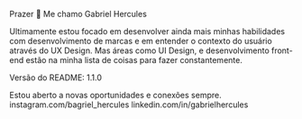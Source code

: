 Prazer 🤘
Me chamo Gabriel Hercules



Ultimamente estou focado em desenvolver ainda mais minhas habilidades com desenvolvimento de marcas e em entender o contexto do usuário através do UX Design. Mas áreas como UI Design, e desenvolvimento front-end estão na minha lista de coisas para fazer constantemente.

Versão do README: 1.1.0

Estou aberto a novas oportunidades e conexões sempre.
instagram.com/bagriel_hercules
linkedin.com/in/gabrielhercules
